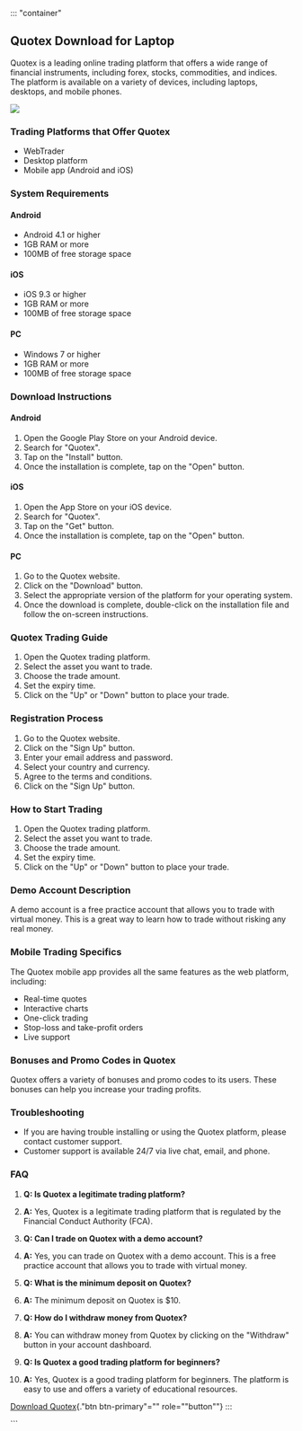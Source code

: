 ::: \"container\"
## Quotex Download for Laptop

Quotex is a leading online trading platform that offers a wide range of
financial instruments, including forex, stocks, commodities, and
indices. The platform is available on a variety of devices, including
laptops, desktops, and mobile phones.

[![](https://static.quotex.io/files/1_en/300_250.jpg)](https://traff.sbs/brokerqxsignupf)

### Trading Platforms that Offer Quotex

-   WebTrader
-   Desktop platform
-   Mobile app (Android and iOS)

### System Requirements

#### Android

-   Android 4.1 or higher
-   1GB RAM or more
-   100MB of free storage space

#### iOS

-   iOS 9.3 or higher
-   1GB RAM or more
-   100MB of free storage space

#### PC

-   Windows 7 or higher
-   1GB RAM or more
-   100MB of free storage space

### Download Instructions

#### Android

1.  Open the Google Play Store on your Android device.
2.  Search for "Quotex".
3.  Tap on the "Install" button.
4.  Once the installation is complete, tap on the "Open" button.

#### iOS

1.  Open the App Store on your iOS device.
2.  Search for "Quotex".
3.  Tap on the "Get" button.
4.  Once the installation is complete, tap on the "Open" button.

#### PC

1.  Go to the Quotex website.
2.  Click on the "Download" button.
3.  Select the appropriate version of the platform for your operating
    system.
4.  Once the download is complete, double-click on the installation file
    and follow the on-screen instructions.

### Quotex Trading Guide

1.  Open the Quotex trading platform.
2.  Select the asset you want to trade.
3.  Choose the trade amount.
4.  Set the expiry time.
5.  Click on the "Up" or "Down" button to place your trade.

### Registration Process

1.  Go to the Quotex website.
2.  Click on the "Sign Up" button.
3.  Enter your email address and password.
4.  Select your country and currency.
5.  Agree to the terms and conditions.
6.  Click on the "Sign Up" button.

### How to Start Trading

1.  Open the Quotex trading platform.
2.  Select the asset you want to trade.
3.  Choose the trade amount.
4.  Set the expiry time.
5.  Click on the "Up" or "Down" button to place your trade.

### Demo Account Description

A demo account is a free practice account that allows you to trade with
virtual money. This is a great way to learn how to trade without risking
any real money.

### Mobile Trading Specifics

The Quotex mobile app provides all the same features as the web
platform, including:

-   Real-time quotes
-   Interactive charts
-   One-click trading
-   Stop-loss and take-profit orders
-   Live support

### Bonuses and Promo Codes in Quotex

Quotex offers a variety of bonuses and promo codes to its users. These
bonuses can help you increase your trading profits.

### Troubleshooting

-   If you are having trouble installing or using the Quotex platform,
    please contact customer support.
-   Customer support is available 24/7 via live chat, email, and phone.

### FAQ

1.  **Q: Is Quotex a legitimate trading platform?**
2.  **A:** Yes, Quotex is a legitimate trading platform that is
    regulated by the Financial Conduct Authority (FCA).



1.  **Q: Can I trade on Quotex with a demo account?**
2.  **A:** Yes, you can trade on Quotex with a demo account. This is a
    free practice account that allows you to trade with virtual money.



1.  **Q: What is the minimum deposit on Quotex?**
2.  **A:** The minimum deposit on Quotex is \$10.



1.  **Q: How do I withdraw money from Quotex?**
2.  **A:** You can withdraw money from Quotex by clicking on the
    "Withdraw" button in your account dashboard.



1.  **Q: Is Quotex a good trading platform for beginners?**
2.  **A:** Yes, Quotex is a good trading platform for beginners. The
    platform is easy to use and offers a variety of educational
    resources.

[Download Quotex](\%22https://traff.sbs/quotexonelink\%22){."btn
btn-primary"="" role=""button""}
:::

\`\`\`


